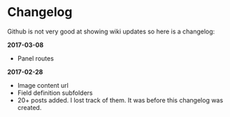 # Changelog

Github is not very good at showing wiki updates so here is a changelog:

**2017-03-08**

- Panel routes

**2017-02-28**

- Image content url
- Field definition subfolders
- 20+ posts added. I lost track of them. It was before this changelog was created.